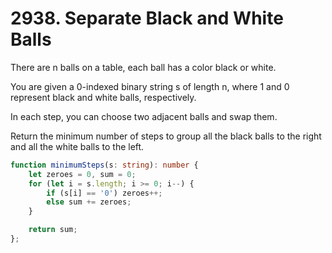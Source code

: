 # 2938. Separate Black and White Balls

There are n balls on a table, each ball has a color black or white.

You are given a 0-indexed binary string s of length n, where 1 and 0 represent black and white balls, respectively.

In each step, you can choose two adjacent balls and swap them.

Return the minimum number of steps to group all the black balls to the right and all the white balls to the left.

```ts
function minimumSteps(s: string): number {
    let zeroes = 0, sum = 0;
    for (let i = s.length; i >= 0; i--) {
        if (s[i] == '0') zeroes++;
        else sum += zeroes;
    }

    return sum;
};
```
